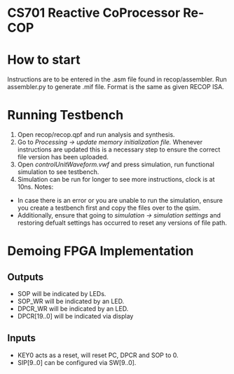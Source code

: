 # CS701 Reactive CoProcessor Re-COP
# How to start
Instructions are to be entered in the .asm file found in recop/assembler. Run assembler.py to generate .mif file. Format is the same as given RECOP ISA.

# Running Testbench
1. Open recop/recop.qpf and run analysis and synthesis. 
2. Go to _Processing -> update memory initialization file._ Whenever instructions are updated this is a necessary step to ensure the correct file version has been uploaded.
3. Open _controlUnitWaveform.vwf_ and press simulation, run functional simulation to see testbench. 
4. Simulation can be run for longer to see more instructions, clock is at 10ns.
Notes:
* In case there is an error or you are unable to run the simulation, ensure you create a testbench first and copy the files over to the qsim.
* Additionally, ensure that going to _simulation -> simulation settings_ and restoring defualt settings has occurred to reset any versions of file path.

# Demoing FPGA Implementation
## Outputs
- SOP will be indicated by LEDs. 
- SOP_WR will be indicated by an LED.
- DPCR_WR will be indicated by an LED.
- DPCR[19..0] will be indicated via display

## Inputs
- KEY0 acts as a reset, will reset PC, DPCR and SOP to 0.
- SIP[9..0] can be configured via SW[9..0].

